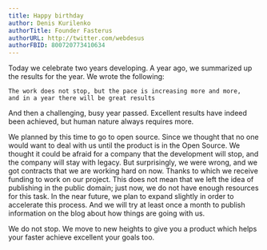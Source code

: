 ```yaml
---
title: Happy birthday
author: Denis Kurilenko 
authorTitle: Founder Fasterus
authorURL: http://twitter.com/webdesus
authorFBID: 800720773410634
---
```

Today we celebrate two years developing.
A year ago, we summarized up the results for the year. We wrote the following:

```text
The work does not stop, but the pace is increasing more and more,
and in a year there will be great results 
```
And then a challenging, busy year passed. Excellent results have indeed been achieved, but human nature always requires more.

We planned by this time to go to open source. Since we thought that no one would want to deal with us until the product is in the Open Source. We thought it could be afraid for a company that the development will stop, and the company will stay with legacy. But surprisingly, we were wrong, and we got contracts that we are working hard on now. Thanks to which we receive funding to work on our project. This does not mean that we left the idea of ​​publishing in the public domain; just now, we do not have enough resources for this task. In the near future, we plan to expand slightly in order to accelerate this process. And we will try at least once a month to publish information on the blog about how things are going with us.

We do not stop. We move to new heights to give you a product which helps your faster achieve excellent your goals too.

